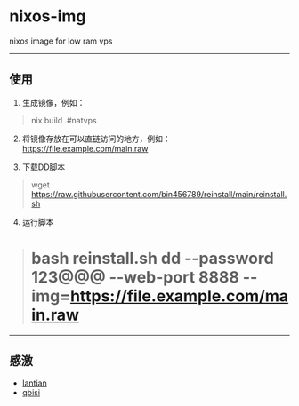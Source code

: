 # nixos-img
nixos image for low ram vps

---

## 使用

1. 生成镜像，例如：

> nix build .#natvps

2. 将镜像存放在可以直链访问的地方，例如：https://file.example.com/main.raw

3. 下载DD脚本

> wget https://raw.githubusercontent.com/bin456789/reinstall/main/reinstall.sh

4. 运行脚本

> # bash reinstall.sh dd --password 123@@@ --web-port 8888 --img=https://file.example.com/main.raw

---

## 感激 

 - [lantian](https://lantian.pub/article/modify-computer/nixos-low-ram-vps.lantian/)
 - [qbisi](https://github.com/qbisi/nixos-images)